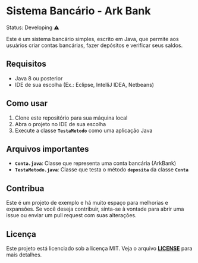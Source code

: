 # Sistema Bancário - Ark Bank

Status: Developing ⚠️

Este é um sistema bancário simples, escrito em Java, que permite aos usuários criar contas bancárias, fazer depósitos e verificar seus saldos.

## **Requisitos**

- Java 8 ou posterior
- IDE de sua escolha (Ex.: Eclipse, IntelliJ IDEA, Netbeans)

## **Como usar**

1. Clone este repositório para sua máquina local
2. Abra o projeto no IDE de sua escolha
3. Execute a classe **`TestaMetodo`** como uma aplicação Java

## **Arquivos importantes**

- **`Conta.java`**: Classe que representa uma conta bancária (ArkBank)
- **`TestaMetodo.java`**: Classe que testa o método **`deposita`** da classe **`Conta`**

## **Contribua**

Este é um projeto de exemplo e há muito espaço para melhorias e expansões. Se você deseja contribuir, sinta-se à vontade para abrir uma issue ou enviar um pull request com suas alterações.

## **Licença**

Este projeto está licenciado sob a licença MIT. Veja o arquivo **[LICENSE](https://chat.openai.com/chat/LICENSE)** para mais detalhes.
